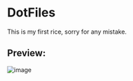 # DotFiles

<p>This is my first rice, sorry for any mistake.</p>

<h2>Preview:</h2>

![image](https://user-images.githubusercontent.com/88698720/165877297-13b575f2-89f9-4444-8908-ee218cfdc0ba.png)
